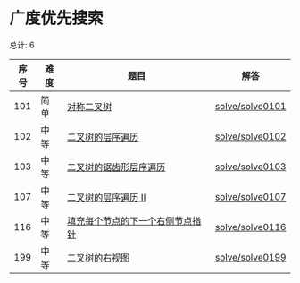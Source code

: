 # 广度优先搜索

<!--- table -->

总计: 6

| 序号 | 难度 | 题目                                                                                                              | 解答                                  |
| ---- | ---- | ----------------------------------------------------------------------------------------------------------------- | ------------------------------------- |
| 101  | 简单 | [对称二叉树](https://leetcode-cn.com/problems/symmetric-tree/)                                                    | [solve/solve0101](../solve/solve0101) |
| 102  | 中等 | [二叉树的层序遍历](https://leetcode-cn.com/problems/binary-tree-level-order-traversal/)                           | [solve/solve0102](../solve/solve0102) |
| 103  | 中等 | [二叉树的锯齿形层序遍历](https://leetcode-cn.com/problems/binary-tree-zigzag-level-order-traversal/)              | [solve/solve0103](../solve/solve0103) |
| 107  | 中等 | [二叉树的层序遍历 II](https://leetcode-cn.com/problems/binary-tree-level-order-traversal-ii/)                     | [solve/solve0107](../solve/solve0107) |
| 116  | 中等 | [填充每个节点的下一个右侧节点指针](https://leetcode-cn.com/problems/populating-next-right-pointers-in-each-node/) | [solve/solve0116](../solve/solve0116) |
| 199  | 中等 | [二叉树的右视图](https://leetcode-cn.com/problems/binary-tree-right-side-view/)                                   | [solve/solve0199](../solve/solve0199) |
